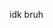 idk bruh
<!---
Gab8bit/Gab8bit is a ✨ special ✨ repository because its `README.md` (this file) appears on your GitHub profile.
You can click the Preview link to take a look at your changes.
--->
